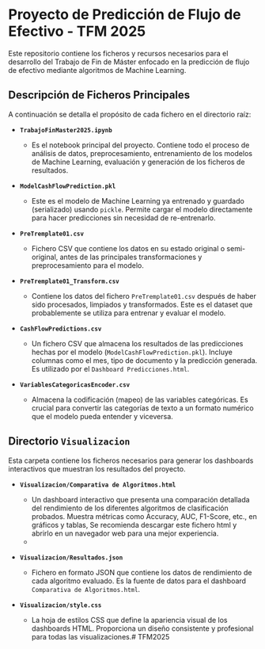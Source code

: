 # Proyecto de Predicción de Flujo de Efectivo - TFM 2025

Este repositorio contiene los ficheros y recursos necesarios para el desarrollo del Trabajo de Fin de Máster enfocado en la predicción de flujo de efectivo mediante algoritmos de Machine Learning.

## Descripción de Ficheros Principales

A continuación se detalla el propósito de cada fichero en el directorio raíz:

-   **`TrabajoFinMaster2025.ipynb`**
    -   Es el notebook principal del proyecto. Contiene todo el proceso de análisis de datos, preprocesamiento, entrenamiento de los modelos de Machine Learning, evaluación y generación de los ficheros de resultados.

-   **`ModelCashFlowPrediction.pkl`**
    -   Este es el modelo de Machine Learning ya entrenado y guardado (serializado) usando `pickle`. Permite cargar el modelo directamente para hacer predicciones sin necesidad de re-entrenarlo.

-   **`PreTremplate01.csv`**
    -   Fichero CSV que contiene los datos en su estado original o semi-original, antes de las principales transformaciones y preprocesamiento para el modelo.

-   **`PreTremplate01_Transform.csv`**
    -   Contiene los datos del fichero `PreTremplate01.csv` después de haber sido procesados, limpiados y transformados. Este es el dataset que probablemente se utiliza para entrenar y evaluar el modelo.

-   **`CashFlowPredictions.csv`**
    -   Un fichero CSV que almacena los resultados de las predicciones hechas por el modelo (`ModelCashFlowPrediction.pkl`). Incluye columnas como el mes, tipo de documento y la predicción generada. Es utilizado por el `Dashboard Predicciones.html`.

-   **`VariablesCategoricasEncoder.csv`**
    -   Almacena la codificación (mapeo) de las variables categóricas. Es crucial para convertir las categorías de texto a un formato numérico que el modelo pueda entender y viceversa.

## Directorio `Visualizacion`

Esta carpeta contiene los ficheros necesarios para generar los dashboards interactivos que muestran los resultados del proyecto.

-   **`Visualizacion/Comparativa de Algoritmos.html`**
    -   Un dashboard interactivo que presenta una comparación detallada del rendimiento de los diferentes algoritmos de clasificación probados. Muestra métricas como Accuracy, AUC, F1-Score, etc., en gráficos y tablas, Se recomienda descargar este fichero html y abrirlo en un navegador web para una mejor experiencia.
    -
-   **`Visualizacion/Resultados.json`**
    -   Fichero en formato JSON que contiene los datos de rendimiento de cada algoritmo evaluado. Es la fuente de datos para el dashboard `Comparativa de Algoritmos.html`.

-   **`Visualizacion/style.css`**
    -   La hoja de estilos CSS que define la apariencia visual de los dashboards HTML. Proporciona un diseño consistente y profesional para todas las visualizaciones.#   T F M 2 0 2 5  
 